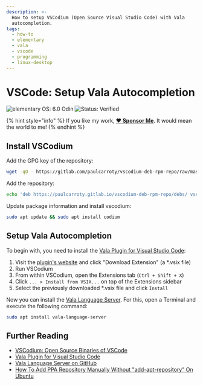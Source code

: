 ```yaml
---
description: >-
  How to setup VSCodium (Open Source Visual Studio Code) with Vala
  autocompletion.
tags:
  - how-to
  - elementary
  - vala
  - vscode
  - programming
  - linux-desktop
---
```


# VSCode: Setup Vala Autocompletion

![elementary OS: 6.0 Odin](https://img.shields.io/badge/elementary%C2%A0OS-6.0%20Odin-007aff) ![Status: Verified](https://img.shields.io/badge/status-verified-58c633)

{% hint style="info" %}
If you like my work, [**❤️ Sponsor Me**](https://github.com/sponsors/marbetschar). It would mean the world to me!
{% endhint %}

## Install VSCodium

Add the GPG key of the repository:

```bash
wget -qO - https://gitlab.com/paulcarroty/vscodium-deb-rpm-repo/raw/master/pub.gpg | gpg --dearmor | sudo dd of=/etc/apt/trusted.gpg.d/vscodium.gpg
```

Add the repository:

```bash
echo 'deb https://paulcarroty.gitlab.io/vscodium-deb-rpm-repo/debs/ vscodium main' | sudo tee --append /etc/apt/sources.list.d/vscodium.list
```

Update package information and install vscodium:

```bash
sudo apt update && sudo apt install codium
```

## Setup Vala Autocompletion

To begin with, you need to install the [Vala Plugin for Visual Studio Code](https://marketplace.visualstudio.com/items?itemName=prince781.vala):

1. Visit the [plugin's website](https://marketplace.visualstudio.com/items?itemName=prince781.vala) and click "Download Extension" \(a \*.vsix file\)
2. Run VSCodium
3. From within VSCodium, open the Extensions tab \(`Ctrl + Shift + X`\)
4. Click `... > Install from VSIX...` on top of the Extensions sidebar
5. Select the previously downloaded \*.vsix file and click `Install`

Now you can install the [Vala Language Server](https://github.com/benwaffle/vala-language-server). For this, open a Terminal and execute the following command:

```bash
sudo apt install vala-language-server
```

## Further Reading

* [VSCodium: Open Source Binaries of VSCode](https://vscodium.com/)
* [Vala Plugin for Visual Studio Code](https://marketplace.visualstudio.com/items?itemName=prince781.vala)
* [Vala Language Server on GitHub](https://github.com/benwaffle/vala-language-server)
* [How To Add PPA Repository Manually Without "add-apt-repository" On Ubuntu](https://blog.zackad.dev/en/2017/08/17/add-ppa-simple-way.html)

